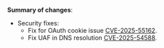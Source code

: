 **Summary of changes**:

* Security fixes:
  - Fix for OAuth cookie issue [CVE-2025-55162](https://github.com/envoyproxy/envoy/security/advisories/GHSA-95j4-hw7f-v2rh).
  - Fix UAF in DNS resolution [CVE-2025-54588](https://github.com/envoyproxy/envoy/security/advisories/GHSA-g9vw-6pvx-7gmw).
